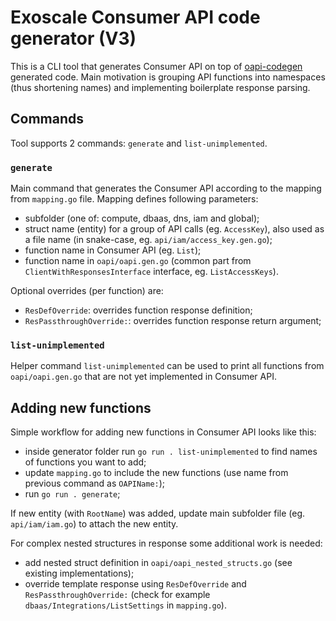 # Exoscale Consumer API code generator (V3)

This is a CLI tool that generates Consumer API on top of [oapi-codegen](https://github.com/deepmap/oapi-codegen) generated code.
Main motivation is grouping API functions into namespaces (thus shortening names) and implementing boilerplate response parsing.

## Commands

Tool supports 2 commands: `generate` and `list-unimplemented`.

### `generate`

Main command that generates the Consumer API according to the mapping from `mapping.go` file.
Mapping defines following parameters:

- subfolder (one of: compute, dbaas, dns, iam and global);
- struct name (entity) for a group of API calls (eg. `AccessKey`), also used as a file name (in snake-case, eg. `api/iam/access_key.gen.go`);
- function name in Consumer API (eg. `List`);
- function name in `oapi/oapi.gen.go` (common part from `ClientWithResponsesInterface` interface, eg. `ListAccessKeys`).

Optional overrides (per function) are:

- `ResDefOverride`: overrides function response definition;
- `ResPassthroughOverride:`: overrides function response return argument;

### `list-unimplemented`

Helper command `list-unimplemented` can be used to print all functions from `oapi/oapi.gen.go` that are not yet implemented in Consumer API.

## Adding new functions

Simple workflow for adding new functions in Consumer API looks like this:

- inside generator folder run `go run . list-unimplemented` to find names of functions you want to add;
- update `mapping.go` to include the new functions (use name from previous command as `OAPIName:`);
- run `go run . generate`;

If new entity (with `RootName`) was added, update main subfolder file (eg. `api/iam/iam.go`) to attach the new entity.

For complex nested structures in response some additional work is needed:

- add nested struct definition in `oapi/oapi_nested_structs.go` (see existing implementations);
- override template response using `ResDefOverride` and `ResPassthroughOverride:` (check for example `dbaas/Integrations/ListSettings` in `mapping.go`).
